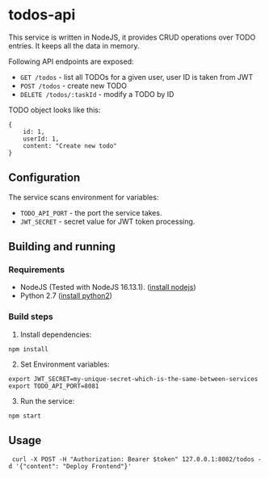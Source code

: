 # todos-api

This service is written in NodeJS, it provides CRUD operations over TODO entries.
It keeps all the data in memory.

Following API endpoints are exposed:

- `GET /todos` - list all TODOs for a given user, user ID is taken from JWT
- `POST /todos` - create new TODO
- `DELETE /todos/:taskId` - modify a TODO by ID

TODO object looks like this:
```
{
    id: 1,
    userId: 1,
    content: "Create new todo"
}
```


## Configuration

The service scans environment for variables:
- `TODO_API_PORT` - the port the service takes.
- `JWT_SECRET` - secret value for JWT token processing.

## Building and running

### Requirements
* NodeJS (Tested with NodeJS 16.13.1). ([install nodejs](https://nodejs.org/en/))
* Python 2.7 ([install python2](https://www.python.org/downloads/))


### Build steps
1. Install dependencies:
```shell
npm install
```
2. Set Environment variables:
```shell
export JWT_SECRET=my-unique-secret-which-is-the-same-between-services
export TODO_API_PORT=8081
```
3. Run the service:
```shell
npm start
```

## Usage

```
 curl -X POST -H "Authorization: Bearer $token" 127.0.0.1:8082/todos -d '{"content": "Deploy Frontend"}'
```
